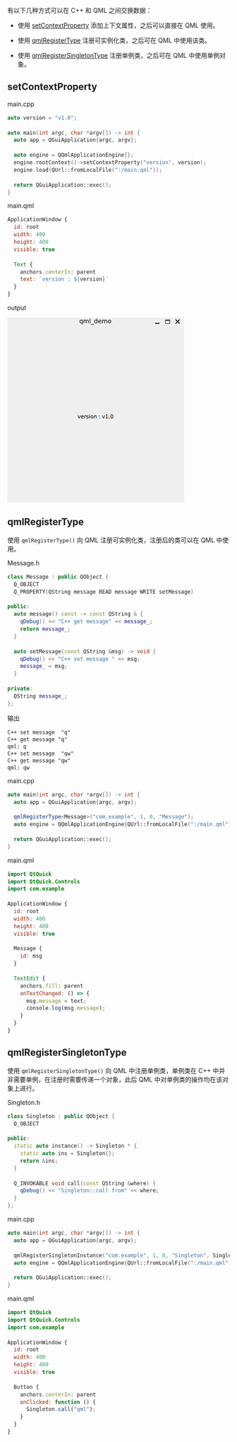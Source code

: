 <link href="../../../../../style.css" rel="stylesheet">

有以下几种方式可以在 C++ 和 QML 之间交换数据：

- 使用 [setContextProperty](#setcontextproperty) 添加上下文属性，之后可以直接在 QML 使用。

- 使用 [qmlRegisterType](#qmlregistertype) 注册可实例化类，之后可在 QML 中使用该类。

- 使用 [qmlRegisterSingletonType](#qmlregistersingletontype) 注册单例类，之后可在 QML 中使用单例对象。

## setContextProperty

<div class="code_block" style="flex-direction:row">

<div>
<div>
main.cpp

```cpp
auto version = "v1.0";

auto main(int argc, char *argv[]) -> int {
  auto app = QGuiApplication{argc, argv};

  auto engine = QQmlApplicationEngine{};
  engine.rootContext()->setContextProperty("version", version);
  engine.load(QUrl::fromLocalFile(":/main.qml"));

  return QGuiApplication::exec();
}
```

</div>

<div>
main.qml

```qml
ApplicationWindow {
  id: root
  width: 400
  height: 400
  visible: true

  Text {
    anchors.centerIn: parent
    text: `version : ${version}`
  }
}
```

</div>
</div>

<div>
output

![alt text](../../../../../Image/Cpp/9.Libs/Qt/QML/Qml/Basic_${unixTime}.png)

</div>

</div>

## qmlRegisterType

使用 `qmlRegisterType()` 向 QML 注册可实例化类，注册后的类可以在 QML 中使用。

<div class="code_block">

<div>
<div>
Message.h

```cpp
class Message : public QObject {
  Q_OBJECT
  Q_PROPERTY(QString message READ message WRITE setMessage)

public:
  auto message() const -> const QString & {
    qDebug() << "C++ get message" << message_;
    return message_;
  }

  auto setMessage(const QString &msg) -> void {
    qDebug() << "C++ set message " << msg;
    message_ = msg;
  }

private:
  QString message_;
};
```

</div>

<div>
输出

```shell
C++ set message  "q"
C++ get message "q"
qml: q
C++ set message  "qw"
C++ get message "qw"
qml: qw
```

</div>

</div>

<div>

<div>
main.cpp

```cpp
auto main(int argc, char *argv[]) -> int {
  auto app = QGuiApplication{argc, argv};

  qmlRegisterType<Message>("com.example", 1, 0, "Message");
  auto engine = QQmlApplicationEngine{QUrl::fromLocalFile(":/main.qml")};

  return QGuiApplication::exec();
}
```

</div>

<div>
main.qml

```qml
import QtQuick
import QtQuick.Controls
import com.example

ApplicationWindow {
  id: root
  width: 400
  height: 400
  visible: true

  Message {
    id: msg
  }

  TextEdit {
    anchors.fill: parent
    onTextChanged: () => {
      msg.message = text;
      console.log(msg.message);
    }
  }
}
```

</div>

</div>

</div>

## qmlRegisterSingletonType

使用 `qmlRegisterSingletonType()` 向 QML 中注册单例类，单例类在 C++ 中并非需要单例，在注册时需要传递一个对象，此后 QML 中对单例类的操作均在该对象上进行。

<div class="code_block">

<div>

<div>
Singleton.h

```cpp
class Singleton : public QObject {
  Q_OBJECT

public:
  static auto instance() -> Singleton * {
    static auto ins = Singleton{};
    return &ins;
  }

  Q_INVOKABLE void call(const QString &where) {
    qDebug() << "Singleton::call from" << where;
  }
};
```

</div>

<div>
main.cpp

```cpp
auto main(int argc, char *argv[]) -> int {
  auto app = QGuiApplication{argc, argv};

  qmlRegisterSingletonInstance("com.example", 1, 0, "Singleton", Singleton::instance());
  auto engine = QQmlApplicationEngine{QUrl::fromLocalFile(":/main.qml")};

  return QGuiApplication::exec();
}
```

</div>

</div>

<div>
main.qml

```qml
import QtQuick
import QtQuick.Controls
import com.example

ApplicationWindow {
  id: root
  width: 400
  height: 400
  visible: true

  Button {
    anchors.centerIn: parent
    onClicked: function () {
      Singleton.call("qml");
    }
  }
}
```

</div>

</div>
